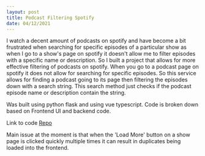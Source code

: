 ```yaml
---
layout: post
title: Podcast Filtering Spotify
date: 04/12/2021
---
```


I watch a decent amount of podcasts on spotify and have become a bit frustrated when searching for specific episodes of a particular show as when I go to a show's
page on spotify it doesn't allow me to filter episodes with a specific name or description.
So I built a project that allows for more effective filtering of podcasts on spotify. When you go to a podcast page on spotify it does not allow for searching for specific episodes. So this service allows for finding a podcast going to its page then filtering the episodes down with a search string. This search method just checks if the podcast episode name or description contain the string.

Was built using python flask and using vue typescript. Code is broken down based on Frontend UI and backend code.

Link to code [Repo](https://github.com/dyllew3/better-podcast-spotify)

Main issue at the moment is that when the 'Load More' button on a show page is clicked quickly multiple times it can result in duplicates being loaded into the frontend.
